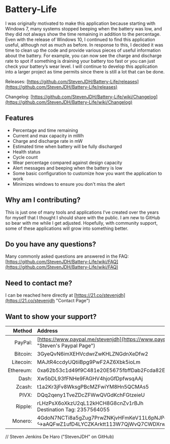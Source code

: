 # Battery-Life
I was originally motivated to make this application because starting with Windows 7, many systems stopped beeping when the battery was low, and they did not always show the time remaining in addition to the percentage. Even with the release of Windows 10, I continued to find this application useful, although not as much as before. In response to this, I decided it was time to clean up the code and provide various pieces of useful information about the battery. For example, you can now see the charge and discharge rate to spot if something is draining your battery too fast or you can just check your battery’s wear level. I will continue to develop this application into a larger project as time permits since there is still a lot that can be done.

Releases: [https://github.com/StevenJDH/Battery-Life/releases](https://github.com/StevenJDH/Battery-Life/releases)

Changelog: [https://github.com/StevenJDH/Battery-Life/wiki/Changelog](https://github.com/StevenJDH/Battery-Life/wiki/Changelog)

## Features
* Percentage and time remaining
* Current and max capacity in mWh
* Charge and discharge rate in mW
* Estimated time when battery will be fully discharged
* Health status
* Cycle count
* Wear percentage compared against design capacity
* Alert messages and beeping when the battery is low
* Some basic configuration to customize how you want the application to work
* Minimizes windows to ensure you don't miss the alert

## Why am I contributing?
This is just one of many tools and applications I’ve created over the years for myself that I thought I should share with the public. I am new to GitHub so bear with me while I get adjusted. Hopefully, with community support, some of these applications will grow into something better.

## Do you have any questions?
Many commonly asked questions are answered in the FAQ:
[https://github.com/StevenJDH/Battery-Life/wiki/FAQ](https://github.com/StevenJDH/Battery-Life/wiki/FAQ)

## Need to contact me?
I can be reached here directly at [https://21.co/stevenjdh](https://21.co/stevenjdh "Contact Page")

## Want to show your support?

|Method       | Address                                                                                                    |
|------------:|:-----------------------------------------------------------------------------------------------------------|
|PayPal:      | [https://www.paypal.me/stevenjdh](https://www.paypal.me/stevenjdh "Steven's Paypal Page")                  |
|Bitcoin:     | 3GyeQvN6imXEHVcdwrZwKHLZNGdnXeDfw2                                                                         |
|Litecoin:    | MAJtR4ccdyUQtiiBpg9PwF2AZ6Xbk5ioLm                                                                         |
|Ethereum:    | 0xa62b53c1d49f9C481e20E5675fbffDab2Fcda82E                                                                 |
|Dash:        | Xw5bDL93fFNHe9FAGHV4hjoGfDpfwsqAAj                                                                         |
|Zcash:       | t1a2Kr3jFv8WksgPBcMZFwiYM8Hn5QCMAs5                                                                        |
|PIVX:        | DQq2qeny1TveZDcZFWwQVGdKchFGtzeieU                                                                         |
|Ripple:      | rLHzPsX6oXkzU2qL12kHCH8G8cnZv1rBJh<br />Destination Tag: 2357564055                                        |
|Monero:      | 4GdoN7NCTi8a5gZug7PrwZNKjvHFmKeV11L6pNJPgj5QNEHsN6eeX3D<br />&#8618;aAQFwZ1ufD4LYCZKArktt113W7QjWvQ7CWDXrwM8yCGgEdhV3Wt|


// Steven Jenkins De Haro ("StevenJDH" on GitHub)
